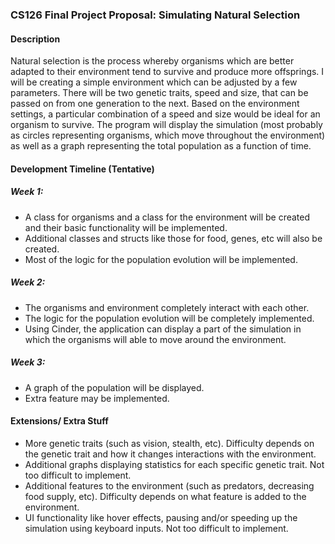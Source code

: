 ### CS126 Final Project Proposal: Simulating Natural Selection
#### Description
Natural selection is the process whereby organisms which are better adapted to their environment tend to survive and produce more offsprings. 
I will be creating a simple environment which can be adjusted by a few parameters. 
There will be two genetic traits, speed and size, that can be passed on from one generation to the next.
Based on the environment settings, a particular combination of a speed and size would be ideal for an organism to survive. 
The program will display the simulation (most probably as circles representing organisms, which move throughout the environment) as well as a graph representing the total population as a function of time.

#### Development Timeline (Tentative)
##### Week 1: 
- A class for organisms and a class for the environment will be created and their basic functionality will be implemented. 
- Additional classes and structs like those for food, genes, etc will also be created.
- Most of the logic for the population evolution will be implemented.

##### Week 2:
- The organisms and environment completely interact with each other.
- The logic for the population evolution will be completely implemented.
- Using Cinder, the application can display a part of the simulation in which the organisms will able to move around the environment.

##### Week 3:
- A graph of the population will be displayed.
- Extra feature may be implemented.

#### Extensions/ Extra Stuff

- More genetic traits (such as vision, stealth, etc). Difficulty depends on the genetic trait and how it changes interactions with the environment.
- Additional graphs displaying statistics for each specific genetic trait. Not too difficult to implement.
- Additional features to the environment (such as predators, decreasing food supply, etc). Difficulty depends on what feature is added to the environment.
- UI functionality like hover effects, pausing and/or speeding up the simulation using keyboard inputs. Not too difficult to implement.
